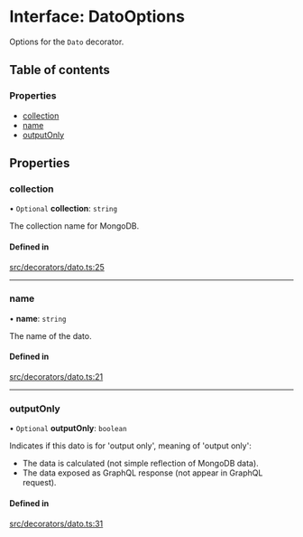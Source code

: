 # Interface: DatoOptions

Options for the `Dato` decorator.

## Table of contents

### Properties

- [collection](DatoOptions.md#collection)
- [name](DatoOptions.md#name)
- [outputOnly](DatoOptions.md#outputonly)

## Properties

### collection

• `Optional` **collection**: `string`

The collection name for MongoDB.

#### Defined in

[src/decorators/dato.ts:25](https://github.com/choresh/nestjs-query-simple/blob/3e0ba8f/packages/nestjs-query-simple/src/decorators/dato.ts#L25)

___

### name

• **name**: `string`

The name of the dato.

#### Defined in

[src/decorators/dato.ts:21](https://github.com/choresh/nestjs-query-simple/blob/3e0ba8f/packages/nestjs-query-simple/src/decorators/dato.ts#L21)

___

### outputOnly

• `Optional` **outputOnly**: `boolean`

Indicates if this dato is for 'output only', meaning of 'output only':
* The data is calculated (not simple reflection of MongoDB data).
* The data exposed as GraphQL response (not appear in GraphQL request).

#### Defined in

[src/decorators/dato.ts:31](https://github.com/choresh/nestjs-query-simple/blob/3e0ba8f/packages/nestjs-query-simple/src/decorators/dato.ts#L31)
